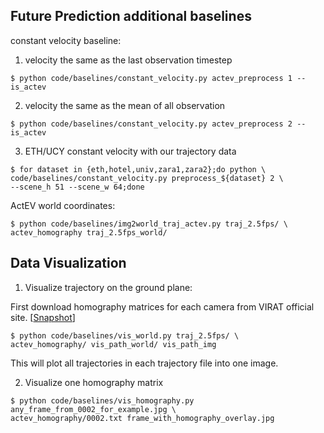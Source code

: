 ## Future Prediction additional baselines


constant velocity baseline:

1. velocity the same as the last observation timestep
```
$ python code/baselines/constant_velocity.py actev_preprocess 1 --is_actev
```

2. velocity the same as the mean of all observation
```
$ python code/baselines/constant_velocity.py actev_preprocess 2 --is_actev
```

3. ETH/UCY constant velocity with our trajectory data
```
$ for dataset in {eth,hotel,univ,zara1,zara2};do python \
code/baselines/constant_velocity.py preprocess_${dataset} 2 \
--scene_h 51 --scene_w 64;done
```

ActEV world coordinates:
```
$ python code/baselines/img2world_traj_actev.py traj_2.5fps/ \
actev_homography traj_2.5fps_world/
```
## Data Visualization

1. Visualize trajectory on the ground plane:

First download homography matrices for each camera from VIRAT official site. \[[Snapshot](https://next.cs.cmu.edu/data/072019_prepare_data/actev_homography.tgz)\]
```
$ python code/baselines/vis_world.py traj_2.5fps/ \
actev_homography/ vis_path_world/ vis_path_img
```
This will plot all trajectories in each trajectory file into one image.

2. Visualize one homography matrix
```
$ python code/baselines/vis_homography.py any_frame_from_0002_for_example.jpg \
actev_homography/0002.txt frame_with_homography_overlay.jpg
```
